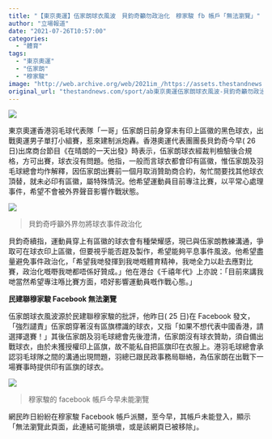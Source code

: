 ```yaml
---
title: "【東京奧運】伍家朗球衣風波　貝鈞奇籲勿政治化　穆家駿 fb 帳戶「無法瀏覽」"
author: "立場報道"
date: "2021-07-26T10:57:00"
categories:
  - "體育"
tags:
  - "東京奧運"
  - "伍家朗"
  - "穆家駿"
image: "http://web.archive.org/web/2021im_/https://assets.thestandnews.com/media/photos/20210726-06.png"
original_url: "thestandnews.com/sport/ab東京奧運伍家朗球衣風波-貝鈞奇籲勿政治化-穆家駿-fb-帳戶無法瀏覽"
---
```

![](http://web.archive.org/web/2021im_/https://assets.thestandnews.com/media/photos/20210726-06.png)

東京奧運香港羽毛球代表隊「一哥」伍家朗日前身穿未有印上區徽的黑色球衣，出戰奧運男子單打小組賽，惹來建制派炮轟。香港奧運代表團團長貝鈞奇今早( 26 日)出席商台節目《在晴朗的一天出發》時表示，伍家朗球衣經裁判檢驗後合規格，方可出賽，球衣沒有問題。他指，一般而言球衣都會印有區徽，惟伍家朗及羽毛球總會均作解釋，因伍家朗出賽前一個月取消贊助商合約，匆忙間要找其他球衣頂替，就未必印有區徽，屬特殊情況。他希望運動員目前專注比賽，以平常心處理事件，希望不會被外界聲音影響作戰狀態。

![](http://web.archive.org/web/2021im_/https://assets.thestandnews.com/media/photos/rthk.jpg)
> 貝鈞奇呼籲外界勿將球衣事件政治化

貝鈞奇續指，運動員穿上有區徽的球衣會有種榮耀感，現已與伍家朗教練溝通，爭取可在球衣印上區徽，但要視乎能否趕及製作，希望能夠平息事件風波。他希望盡量避免事件政治化，「希望我哋發揮到我哋嘅體育精神，我哋全力以赴去應對比賽，政治化嘅嘢我哋都唔係好贊成。」他在港台《千禧年代》上亦說：「目前來講我哋當然希望專注喺比賽方面，唔好影響運動員嘅作戰心態。」

**民建聯穆家駿 Facebook 無法瀏覽**

伍家朗球衣風波源於民建聯穆家駿的批評，他昨日( 25 日)在 Facebook 發文，「強烈譴責」伍家朗穿著沒有區旗標識的球衣，又指「如果不想代表中國香港，請選擇退賽！」其後伍家朗及羽毛球總會先後澄清，伍家朗沒有球衣贊助，須自備出戰球衣，由於未獲授權印上區旗，故不能私自把區旗印在衣服上。港羽毛球總會承認羽毛球隊之間的溝通出現問題，羽總已跟民政事務局聯絡，為伍家朗在出戰下一場賽事時提供印有區旗的球衣。

![](http://web.archive.org/web/2021im_/https://assets.thestandnews.com/media/photos/Screenshot_2021-07-26_at_10.25.17.png)
> 穆家駿的 facebook 帳戶今早未能瀏覽

網民昨日紛紛在穆家駿 Facebook 帳戶派嬲，至今早，其帳戶未能登入，顯示「無法瀏覽此頁面，此連結可能損壞，或是該網頁已被移除」。